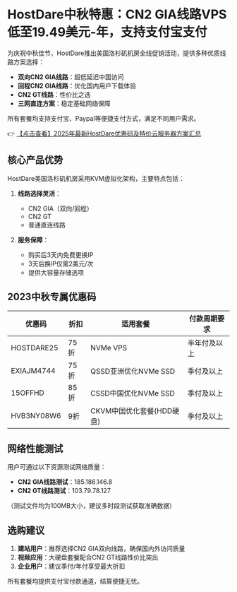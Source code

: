 # HostDare中秋特惠：CN2 GIA线路VPS低至19.49美元-年，支持支付宝支付

为庆祝中秋佳节，HostDare推出美国洛杉矶机房全线促销活动，提供多种优质线路方案选择：

- **双向CN2 GIA线路**：超低延迟中国访问
- **回程CN2 GIA线路**：优化国内用户下载体验
- **CN2 GT线路**：性价比之选
- **三网直连方案**：稳定基础网络保障

所有套餐均支持支付宝、Paypal等便捷支付方式，满足不同用户需求。

👉 [【点击查看】2025年最新HostDare优惠码及特价云服务器方案汇总](https://bit.ly/hostdare)

## 核心产品优势

HostDare美国洛杉矶机房采用KVM虚拟化架构，主要特点包括：

1. **线路选择灵活**：
   - CN2 GIA（双向/回程）
   - CN2 GT
   - 普通直连线路

2. **服务保障**：
   - 购买后3天内免费更换IP
   - 3天后换IP仅需2美元/次
   - 提供大容量存储选项

## 2023中秋专属优惠码

| 优惠码         | 折扣 | 适用套餐                  | 付款周期要求 |
|----------------|------|---------------------------|--------------|
| HOSTDARE25     | 75折 | NVMe VPS                  | 半年付及以上 |
| EXIAJM4744     | 75折 | QSSD亚洲优化NVMe SSD      | 季付及以上   |
| 15OFFHD        | 85折 | CSSD中国优化NVMe SSD      | 季付及以上   |
| HVB3NY08W6     | 9折  | CKVM中国优化套餐(HDD硬盘) | 季付及以上   |

## 网络性能测试

用户可通过以下资源测试网络质量：

- **CN2 GIA线路测试**：185.186.146.8
- **CN2 GT线路测试**：103.79.78.127

（测试文件均为100MB大小，建议多时段测试获取准确数据）

## 选购建议

1. **建站用户**：推荐选择CN2 GIA双向线路，确保国内外访问质量
2. **视频应用**：大硬盘套餐配合CN2 GT线路性价比突出
3. **企业用户**：建议季付/年付享受最大折扣

所有套餐均提供支付宝付款通道，结算便捷无忧。